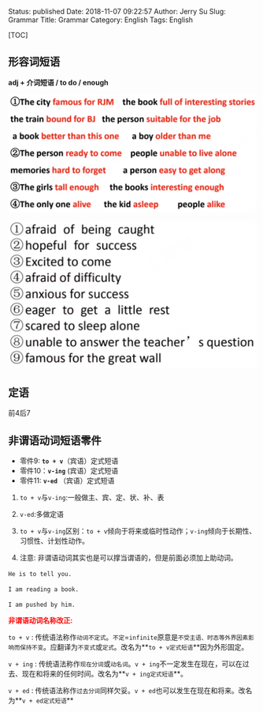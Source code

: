 Status: published
Date: 2018-11-07 09:22:57
Author: Jerry Su
Slug: Grammar
Title: Grammar
Category: English
Tags: English

[TOC]

## 形容词短语

**adj + 介词短语 / to do / enough**

![adj](../images/English/adj.png)

![adj2](../images/English/adj2.png)


## 定语
前4后7


## 非谓语动词短语零件
- 零件9: **`to + v`**（宾语）定式短语 
- 零件10：**`v-ing`** (宾语）定式短语
- 零件11: **`v-ed`** （宾语）定式短语

1. `to + v`与`v-ing`:一般做主、宾、定、状、补、表

2. `v-ed`:多做定语

3. `to + v`与`v-ing`区别：`to + v`倾向于将来或临时性动作；`v-ing`倾向于长期性、习惯性、计划性动作。

4. 注意: 非谓语动词其实也是可以撑当谓语的，但是前面必须加上助动词。

`He is to tell you.`

`I am reading a book.`

`I am pushed by him.`

**<font color=red>非谓语动词名称改正:</font>**

`to + v` : 传统语法称作`动词不定式`。`不定`=`infinite`原意是`不受主语、时态等外界因素影响而保持不变`。应翻译为`不变式`或`定式`。改名为**`to + v定式短语`**因为外形固定。

`v + ing` : 传统语法称作`现在分词`或`动名词`。`v + ing`不一定发生在现在，可以在过去、现在和将来的任何时间。改名为**`v + ing定式短语`**。  

`v + ed` : 传统语法称作`过去分词`同样欠妥。`v + ed`也可以发生在现在和将来。改名为**`v + ed定式短语`**
